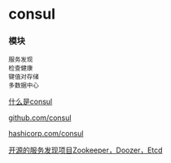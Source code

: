 # consul

### 模块

```
服务发现
检查健康
键值对存储
多数据中心
```

[什么是consul](https://blog.51cto.com/firephoenix/2131616)

[github.com/consul](https://github.com/consul)

[hashicorp.com/consul](https://developer.hashicorp.com/consul)

[开源的服务发现项目Zookeeper，Doozer，Etcd](https://blog.csdn.net/shlazww/article/details/38736511)